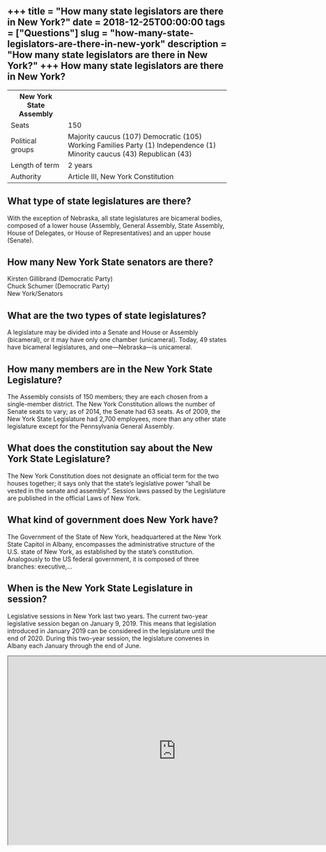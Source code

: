 +++
title = "How many state legislators are there in New York?"
date = 2018-12-25T00:00:00
tags = ["Questions"]
slug = "how-many-state-legislators-are-there-in-new-york"
description = "How many state legislators are there in New York?"
+++
How many state legislators are there in New York?
-------------------------------------------------

<table><tr><th>New York State Assembly</th></tr><tr><td>Seats</td><td>150</td></tr><tr><td>Political groups</td><td>Majority caucus (107) Democratic (105) Working Families Party (1) Independence (1) Minority caucus (43) Republican (43)</td></tr><tr><td>Length of term</td><td>2 years</td></tr><tr><td>Authority</td><td>Article III, New York Constitution</td></tr></table>

What type of state legislatures are there?
------------------------------------------

With the exception of Nebraska, all state legislatures are bicameral bodies, composed of a lower house (Assembly, General Assembly, State Assembly, House of Delegates, or House of Representatives) and an upper house (Senate).

How many New York State senators are there?
-------------------------------------------

 Kirsten Gillibrand (Democratic Party)  
Chuck Schumer (Democratic Party)  
New York/Senators

What are the two types of state legislatures?
---------------------------------------------

A legislature may be divided into a Senate and House or Assembly (bicameral), or it may have only one chamber (unicameral). Today, 49 states have bicameral legislatures, and one—Nebraska—is unicameral.

How many members are in the New York State Legislature?
-------------------------------------------------------

The Assembly consists of 150 members; they are each chosen from a single-member district. The New York Constitution allows the number of Senate seats to vary; as of 2014, the Senate had 63 seats. As of 2009, the New York State Legislature had 2,700 employees, more than any other state legislature except for the Pennsylvania General Assembly.

What does the constitution say about the New York State Legislature?
--------------------------------------------------------------------

The New York Constitution does not designate an official term for the two houses together; it says only that the state’s legislative power “shall be vested in the senate and assembly”. Session laws passed by the Legislature are published in the official Laws of New York.

What kind of government does New York have?
-------------------------------------------

The Government of the State of New York, headquartered at the New York State Capitol in Albany, encompasses the administrative structure of the U.S. state of New York, as established by the state’s constitution. Analogously to the US federal government, it is composed of three branches: executive,…

When is the New York State Legislature in session?
--------------------------------------------------

Legislative sessions in New York last two years. The current two-year legislative session began on January 9, 2019. This means that legislation introduced in January 2019 can be considered in the legislature until the end of 2020. During this two-year session, the legislature convenes in Albany each January through the end of June.

<iframe allow="accelerometer; autoplay; clipboard-write; encrypted-media; gyroscope; picture-in-picture" allowfullscreen="" class="__youtube_prefs__  epyt-is-override  no-lazyload" data-no-lazy="1" data-origheight="433" data-origwidth="770" data-skipgform_ajax_framebjll="" height="433" id="_ytid_42229" loading="lazy" src="https://www.youtube.com/embed/aX6-xCc62VE?enablejsapi=1&autoplay=0&cc_load_policy=0&cc_lang_pref=&iv_load_policy=1&loop=0&modestbranding=0&rel=1&fs=1&playsinline=0&autohide=2&theme=dark&color=red&controls=1&" title="YouTube player" width="770"></iframe>